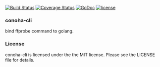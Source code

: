 [![Build Status](https://secure.travis-ci.org/smith-30/conoha-cli.png?branch=master)](http://travis-ci.org/smith-30/conoha-cli)
[![Coverage Status](https://coveralls.io/repos/smith-30/conoha-cli/badge.svg?branch=master)](https://coveralls.io/r/smith-30/conoha-cli?branch=master)
[![GoDoc](https://godoc.org/github.com/smith-30/conoha-cli?status.svg)](https://godoc.org/github.com/smith-30/conoha-cli)
[![license](https://img.shields.io/badge/license-MIT-4183c4.svg)](https://github.com/smith-30/conoha-cli/blob/master/LICENSE)

### conoha-cli

bind ffprobe command to golang.

### License

conoha-cli is licensed under the the MIT license. Please see the LICENSE file for details.